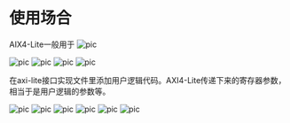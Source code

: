 # 使用场合
AIX4-Lite一般用于
![pic](https://github.com/kdurant/zynq_study/blob/master/user_define_ip/image/step1.png)

![pic](https://github.com/kdurant/zynq_study/blob/master/user_define_ip/image/step2.png)
![pic](https://github.com/kdurant/zynq_study/blob/master/user_define_ip/image/step3.png)
![pic](https://github.com/kdurant/zynq_study/blob/master/user_define_ip/image/step4.png)
![pic](https://github.com/kdurant/zynq_study/blob/master/user_define_ip/image/step5.png)

在axi-lite接口实现文件里添加用户逻辑代码。AXI4-Lite传递下来的寄存器参数，相当于是用户逻辑的参数等。

![pic](https://github.com/kdurant/zynq_study/blob/master/user_define_ip/image/step1.png)
![pic](https://github.com/kdurant/zynq_study/blob/master/user_define_ip/image/step6.png)
![pic](https://github.com/kdurant/zynq_study/blob/master/user_define_ip/image/step7.png)
![pic](https://github.com/kdurant/zynq_study/blob/master/user_define_ip/image/step8.png)
![pic](https://github.com/kdurant/zynq_study/blob/master/user_define_ip/image/step9.png)
![pic](https://github.com/kdurant/zynq_study/blob/master/user_define_ip/image/step10.png)